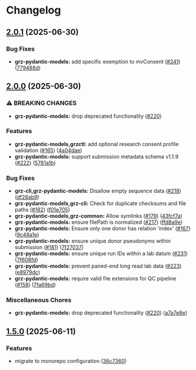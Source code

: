 # Changelog

## [2.0.1](https://github.com/BfArM-MVH/grz-tools/compare/grz-pydantic-models-v2.0.0...grz-pydantic-models-v2.0.1) (2025-06-30)


### Bug Fixes

* **grz-pydantic-models:** add specific exemption to mvConsent ([#241](https://github.com/BfArM-MVH/grz-tools/issues/241)) ([779488d](https://github.com/BfArM-MVH/grz-tools/commit/779488d3c6f09b0c55c3faecfcd2698453874a64))

## [2.0.0](https://github.com/BfArM-MVH/grz-tools/compare/grz-pydantic-models-v1.5.0...grz-pydantic-models-v2.0.0) (2025-06-30)


### ⚠ BREAKING CHANGES

* **grz-pydantic-models:** drop deprecated functionality ([#220](https://github.com/BfArM-MVH/grz-tools/issues/220))

### Features

* **grz-pydantic-models,grzctl:** add optional research consent profile validation ([#165](https://github.com/BfArM-MVH/grz-tools/issues/165)) ([4a04dae](https://github.com/BfArM-MVH/grz-tools/commit/4a04daebf5936f0b398b2d7db03cf0f0f372970b))
* **grz-pydantic-models:** support submission metadata schema v1.1.9 ([#222](https://github.com/BfArM-MVH/grz-tools/issues/222)) ([5781a1b](https://github.com/BfArM-MVH/grz-tools/commit/5781a1b83a9e09a158a05862f107214c97d70994))


### Bug Fixes

* **grz-cli,grz-pydantic-models:** Disallow empty sequence data ([#218](https://github.com/BfArM-MVH/grz-tools/issues/218)) ([df28ab9](https://github.com/BfArM-MVH/grz-tools/commit/df28ab9dd78c97bdbbbcb68c4ff7a2208e049225))
* **grz-pydantic-models,grz-cli:** Check for duplicate checksums and file paths ([#182](https://github.com/BfArM-MVH/grz-tools/issues/182)) ([f01e705](https://github.com/BfArM-MVH/grz-tools/commit/f01e70595c232190a158906ba74ec180b4dcace9))
* **grz-pydantic-models,grz-common:** Allow symlinks ([#179](https://github.com/BfArM-MVH/grz-tools/issues/179)) ([43fcf7a](https://github.com/BfArM-MVH/grz-tools/commit/43fcf7ab1ae1a81aa79656073e764f310e5ed851))
* **grz-pydantic-models:** ensure filePath is normalized ([#217](https://github.com/BfArM-MVH/grz-tools/issues/217)) ([ffd8a9e](https://github.com/BfArM-MVH/grz-tools/commit/ffd8a9e1d6cbcd57ba5dc910a575ab5ba3ec651c))
* **grz-pydantic-models:** Ensure only one donor has relation 'index' ([#167](https://github.com/BfArM-MVH/grz-tools/issues/167)) ([9c48a1e](https://github.com/BfArM-MVH/grz-tools/commit/9c48a1ecdfcd10a8e15e9a55e79ea84be13c89c9))
* **grz-pydantic-models:** ensure unique donor pseudonyms within submission ([#181](https://github.com/BfArM-MVH/grz-tools/issues/181)) ([7f27037](https://github.com/BfArM-MVH/grz-tools/commit/7f27037c4fbc8ee8ccf1cb26ea15417a9dce70a4))
* **grz-pydantic-models:** ensure unique run IDs within a lab datum ([#231](https://github.com/BfArM-MVH/grz-tools/issues/231)) ([7f608fd](https://github.com/BfArM-MVH/grz-tools/commit/7f608fd7f43a8e596231a2bce1283cf29ef5a97c))
* **grz-pydantic-models:** prevent paired-end long read lab data ([#223](https://github.com/BfArM-MVH/grz-tools/issues/223)) ([e8979dc](https://github.com/BfArM-MVH/grz-tools/commit/e8979dc3fa83de229c1ccc091dcf35be957f781e))
* **grz-pydantic-models:** require valid file extensions for QC pipeline ([#158](https://github.com/BfArM-MVH/grz-tools/issues/158)) ([7fa69bd](https://github.com/BfArM-MVH/grz-tools/commit/7fa69bdcf6702a08c0b0409df37cec43d559f7ae))


### Miscellaneous Chores

* **grz-pydantic-models:** drop deprecated functionality ([#220](https://github.com/BfArM-MVH/grz-tools/issues/220)) ([a7a7e8e](https://github.com/BfArM-MVH/grz-tools/commit/a7a7e8e105c7eb2bb0d567b73bf4da76427fd4d3))

## [1.5.0](https://github.com/BfArM-MVH/grz-tools/compare/grz-pydantic-models-v1.4.0...grz-pydantic-models-v1.5.0) (2025-06-11)


### Features

* migrate to monorepo configuration ([36c7360](https://github.com/BfArM-MVH/grz-tools/commit/36c736044ce09473cc664b4471117465c5cab9a3))
